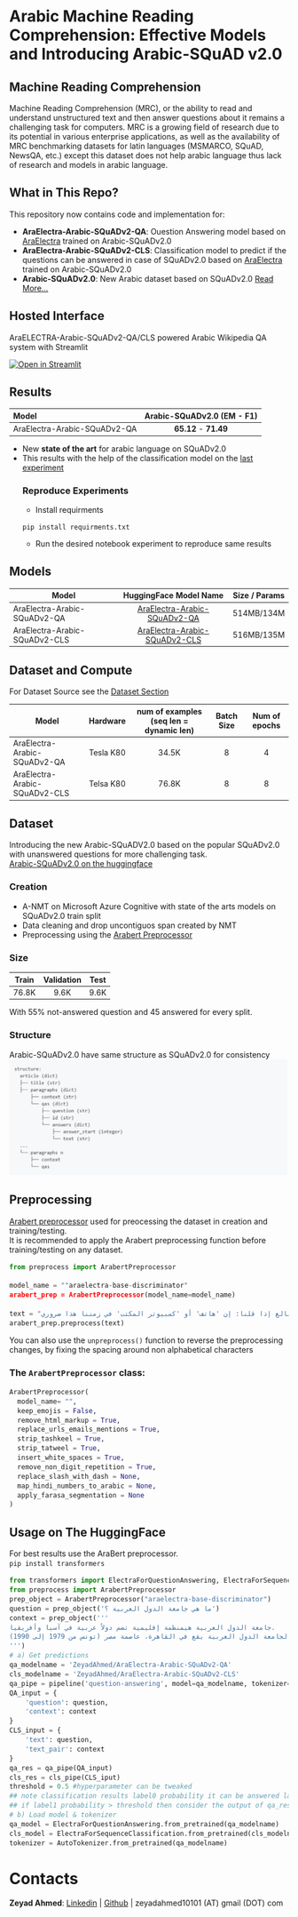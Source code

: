 # Arabic Machine Reading Comprehension: Effective Models and Introducing Arabic-SQuAD v2.0

## Machine Reading Comprehension
Machine Reading Comprehension (MRC), or the ability to read and understand unstructured text and then answer questions about it remains a challenging task for computers. MRC is a growing field of research due to its potential in various enterprise applications, as well as the availability of MRC benchmarking datasets for latin languages (MSMARCO, SQuAD, NewsQA, etc.) except this dataset does not help arabic language thus lack of research and models in arabic language.
## What in This Repo?
This repository now contains code and implementation for:
- **AraElectra-Arabic-SQuADv2-QA**: Ouestion Answering model based on [AraElectra](https://huggingface.co/aubmindlab/araelectra-base-discriminator) trained on Arabic-SQuADv2.0 
- **AraElectra-Arabic-SQuADv2-CLS**: Classification model to predict if the questions can be answered in case of SQuADv2.0 based on [AraElectra](https://huggingface.co/aubmindlab/araelectra-base-discriminator) trained on Arabic-SQuADv2.0 
- **Arabic-SQuADv2.0**: New Arabic dataset based on SQuADv2.0 [Read More...](#Dataset)
## Hosted Interface

AraELECTRA-Arabic-SQuADv2-QA/CLS powered Arabic Wikipedia QA system with Streamlit

[![Open in Streamlit](https://static.streamlit.io/badges/streamlit_badge_black_white.svg)](https://share.streamlit.io/zeyadahmed10/arabic-wikipedia-qa-streamlit/main/streamlit_app.py)
## Results
Model | Arabic-SQuADv2.0 (EM - F1) | 
|:----|:----:|
AraElectra-Arabic-SQuADv2-QA| **65.12** - **71.49** |
- New **state of the art** for arabic language on SQuADv2.0
- This results with the help of the classification model on the [last experiment](https://github.com/zeyadahmed10/Arabic-MRC/blob/main/AraElectraDecoupling-ASQuADv2.ipynb) 
  ### Reproduce Experiments
    - Install requirments 
    ```
    pip install requirments.txt
    ```
    - Run the desired notebook experiment to reproduce same results

## Models

 Model | HuggingFace Model Name | Size / Params|
 ---|:---:|:---:
 AraElectra-Arabic-SQuADv2-QA | [AraElectra-Arabic-SQuADv2-QA](https://huggingface.co/ZeyadAhmed/AraElectra-Arabic-SQuADv2-QA) | 514MB/134M |
 AraElectra-Arabic-SQuADv2-CLS| [AraElectra-Arabic-SQuADv2-CLS](https://huggingface.co/ZeyadAhmed/AraElectra-Arabic-SQuADv2-CLS) |  516MB/135M  
 
 ## Dataset and Compute

For Dataset Source see the [Dataset Section](#Dataset)

Model | Hardware | num of examples (seq len = dynamic len) | Batch Size | Num of epochs 
 ---|:---:|:---:|:---:|:---:
AraElectra-Arabic-SQuADv2-QA | Tesla K80 | 34.5K | 8 | 4 
AraElectra-Arabic-SQuADv2-CLS | Telsa K80 | 76.8K | 8 | 8

## Dataset
Introducing the new Arabic-SQuADV2.0 based on the popular SQuADv2.0 with unanswered questions for more challenging task. <br>
[Arabic-SQuADv2.0 on the huggingface](https://huggingface.co/datasets/ZeyadAhmed/Arabic-SQuADv2.0)
  ### Creation
  - A-NMT on Microsoft Azure Cognitive with state of the arts models on SQuADv2.0 train split
  - Data cleaning and drop uncontiguos span created by NMT
  - Preprocessing using the [Arabert Preprocessor](#Preprocessing)
  ### Size
  Train | Validation | Test 
  ---|:---:|:---:
 76.8K | 9.6K | 9.6K
 
 With 55% not-answered question and 45 answered for every split.
  ### Structure 
  Arabic-SQuADv2.0 have same structure as SQuADv2.0 for consistency
  ![Data Strucutre](dataset.png)
  ## Preprocessing
[Arabert preprocessor](https://github.com/aub-mind/arabert/blob/master/preprocess.py) used for preocessing the dataset in creation and training/testing. <br>
It is recommended to apply the Arabert preprocessing function before training/testing on any dataset.

```python
from preprocess import ArabertPreprocessor

model_name = ""araelectra-base-discriminator"
arabert_prep = ArabertPreprocessor(model_name=model_name)

text = "ولن نبالغ إذا قلنا: إن 'هاتف' أو 'كمبيوتر المكتب' في زمننا هذا ضروري"
arabert_prep.preprocess(text)
```

You can also use the `unpreprocess()` function to reverse the preprocessing changes, by fixing the spacing around non alphabetical characters

### The `ArabertPreprocessor` class:

```python
ArabertPreprocessor(
  model_name= "",
  keep_emojis = False,
  remove_html_markup = True,
  replace_urls_emails_mentions = True,
  strip_tashkeel = True,
  strip_tatweel = True,
  insert_white_spaces = True,
  remove_non_digit_repetition = True,
  replace_slash_with_dash = None,
  map_hindi_numbers_to_arabic = None,
  apply_farasa_segmentation = None
)
```
## Usage on The HuggingFace
For best results use the AraBert preprocessor. <br>
```pip install transformers```
```python
from transformers import ElectraForQuestionAnswering, ElectraForSequenceClassification, AutoTokenizer, pipeline
from preprocess import ArabertPreprocessor
prep_object = ArabertPreprocessor("araelectra-base-discriminator")
question = prep_object('ما هي جامعة الدول العربية ؟')
context = prep_object('''
جامعة الدول العربية هيمنظمة إقليمية تضم دولاً عربية في آسيا وأفريقيا.
ينص ميثاقها على التنسيق بين الدول الأعضاء في الشؤون الاقتصادية، ومن ضمنها العلاقات التجارية الاتصالات، العلاقات الثقافية، الجنسيات ووثائق وأذونات السفر والعلاقات الاجتماعية والصحة. المقر الدائم لجامعة الدول العربية يقع في القاهرة، عاصمة مصر (تونس من 1979 إلى 1990). 
''')
# a) Get predictions
qa_modelname = 'ZeyadAhmed/AraElectra-Arabic-SQuADv2-QA'
cls_modelname = 'ZeyadAhmed/AraElectra-Arabic-SQuADv2-CLS'
qa_pipe = pipeline('question-answering', model=qa_modelname, tokenizer=qa_modelname)
QA_input = {
    'question': question,
    'context': context
}
CLS_input = {
    'text': question,
    'text_pair': context
}
qa_res = qa_pipe(QA_input)
cls_res = cls_pipe(CLS_iput)
threshold = 0.5 #hyperparameter can be tweaked
## note classification results label0 probability it can be answered label1 probability can't be answered 
## if label1 probability > threshold then consider the output of qa_res is empty string else take the qa_res
# b) Load model & tokenizer
qa_model = ElectraForQuestionAnswering.from_pretrained(qa_modelname)
cls_model = ElectraForSequenceClassification.from_pretrained(cls_modelname)
tokenizer = AutoTokenizer.from_pretrained(qa_modelname)
```

# Contacts
**Zeyad Ahmed**: [Linkedin](https://www.linkedin.com/in/zeyadahmed1/) |  [Github](https://github.com/zeyadahmed10) | zeyadahmed10101 (AT) gmail (DOT) com
